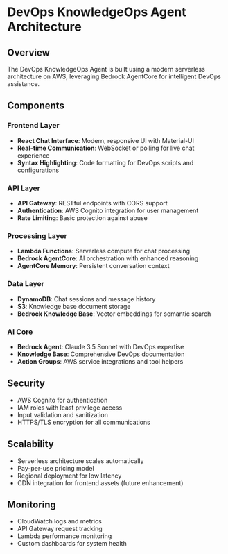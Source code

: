# DevOps KnowledgeOps Agent Architecture

## Overview

The DevOps KnowledgeOps Agent is built using a modern serverless architecture on AWS, leveraging Bedrock AgentCore for intelligent DevOps assistance.

## Components

### Frontend Layer
- **React Chat Interface**: Modern, responsive UI with Material-UI
- **Real-time Communication**: WebSocket or polling for live chat experience
- **Syntax Highlighting**: Code formatting for DevOps scripts and configurations

### API Layer
- **API Gateway**: RESTful endpoints with CORS support
- **Authentication**: AWS Cognito integration for user management
- **Rate Limiting**: Basic protection against abuse

### Processing Layer
- **Lambda Functions**: Serverless compute for chat processing
- **Bedrock AgentCore**: AI orchestration with enhanced reasoning
- **AgentCore Memory**: Persistent conversation context

### Data Layer
- **DynamoDB**: Chat sessions and message history
- **S3**: Knowledge base document storage
- **Bedrock Knowledge Base**: Vector embeddings for semantic search

### AI Core
- **Bedrock Agent**: Claude 3.5 Sonnet with DevOps expertise
- **Knowledge Base**: Comprehensive DevOps documentation
- **Action Groups**: AWS service integrations and tool helpers

## Security

- AWS Cognito for authentication
- IAM roles with least privilege access
- Input validation and sanitization
- HTTPS/TLS encryption for all communications

## Scalability

- Serverless architecture scales automatically
- Pay-per-use pricing model
- Regional deployment for low latency
- CDN integration for frontend assets (future enhancement)

## Monitoring

- CloudWatch logs and metrics
- API Gateway request tracking
- Lambda performance monitoring
- Custom dashboards for system health